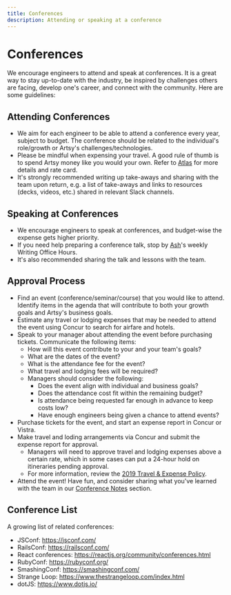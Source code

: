 ```yaml
---
title: Conferences
description: Attending or speaking at a conference
---
```


# Conferences

We encourage engineers to attend and speak at conferences. It is a great way to stay up-to-date with the industry,
be inspired by challenges others are facing, develop one's career, and connect with the community. Here are some
guidelines:

## Attending Conferences

- We aim for each engineer to be able to attend a conference every year, subject to budget. The conference should
  be related to the individual's role/growth or Artsy's challenges/technologies.
- Please be mindful when expensing your travel. A good rule of thumb is to spend Artsy money like you would your
  own. Refer to [Atlas][travel-and-accommodations-on-atlas] for more details and rate card.
- It's strongly recommended writing up take-aways and sharing with the team upon return, e.g. a list of take-aways
  and links to resources (decks, videos, etc.) shared in relevant Slack channels.

## Speaking at Conferences

- We encourage engineers to speak at conferences, and budget-wise the expense gets higher priority.
- If you need help preparing a conference talk, stop by [Ash][ash]'s weekly Writing Office Hours.
- It's also recommended sharing the talk and lessons with the team.

## Approval Process

- Find an event (conference/seminar/course) that you would like to attend. Identify items in the agenda that will
  contribute to both your growth goals and Artsy's business goals.
- Estimate any travel or lodging expenses that may be needed to attend the event using Concur to search for airfare
  and hotels.
- Speak to your manager about attending the event before purchasing tickets. Communicate the following items:
  - How will this event contribute to your and your team's goals?
  - What are the dates of the event?
  - What is the attendance fee for the event?
  - What travel and lodging fees will be required?
  - Managers should consider the following:
    - Does the event align with individual and business goals?
    - Does the attendance cost fit within the remaining budget?
    - Is attendance being requested far enough in advance to keep costs low?
    - Have enough engineers being given a chance to attend events?
- Purchase tickets for the event, and start an expense report in Concur or Vistra.
- Make travel and loding arrangements via Concur and submit the expense report for approval.
  - Managers will need to approve travel and lodging expenses above a certain rate, which in some cases can put a
    24-hour hold on itineraries pending approval.
  - For more information, review the [2019 Travel & Expense Policy][2019-travel-and-expense-policy].
- Attend the event! Have fun, and consider sharing what you've learned with the team in our [Conference
  Notes][conference-notes] section.

## Conference List

A growing list of related conferences:

- JSConf: https://jsconf.com/
- RailsConf: https://railsconf.com/
- React conferences: https://reactjs.org/community/conferences.html
- RubyConf: https://rubyconf.org/
- SmashingConf: https://smashingconf.com/
- Strange Loop: https://www.thestrangeloop.com/index.html
- dotJS: https://www.dotjs.io/

[lunch-and-learn]: /events/lunch-and-learn.md
[show-and-tell]: /events/show-and-tell.md
[conference-notes]: /conference-notes
[travel-and-accommodations-on-atlas]:
  https://sites.google.com/a/artsymail.com/intranet/experience/travel-accommodations
[ash]: https://github.com/ashfurrow
[2019-travel-and-expense-policy]:
  https://docs.google.com/document/d/1a2G_vpiMsvHZBbtn7z8cNsgDvvaR0_N2_NA5LnYdARY/edit?usp=sharing
